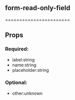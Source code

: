 
## form-read-only-field
=======================
## Props


### Required:
 - label:string
 - name:string
 - placeholder:string

### Optional:
 - other:unknown